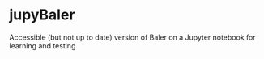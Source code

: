 # jupyBaler
Accessible (but not up to date) version of Baler on a Jupyter notebook for learning and testing
